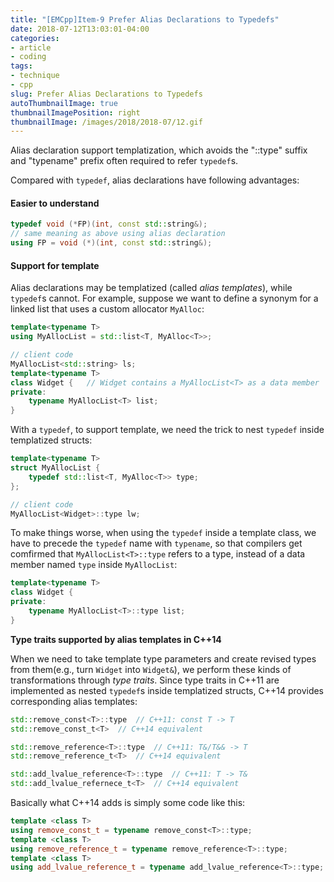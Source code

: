 ```yaml
---
title: "[EMCpp]Item-9 Prefer Alias Declarations to Typedefs"
date: 2018-07-12T13:03:01-04:00
categories:
- article
- coding
tags:
- technique
- cpp
slug: Prefer Alias Declarations to Typedefs
autoThumbnailImage: true
thumbnailImagePosition: right
thumbnailImage: /images/2018/2018-07/12.gif
---
```


Alias declaration support templatization, which avoids the "::type" suffix and "typename" prefix often required to refer `typedef`s.
<!--more-->

Compared with `typedef`, alias declarations have following advantages:

#### Easier to understand

```cpp
typedef void (*FP)(int, const std::string&);
// same meaning as above using alias declaration
using FP = void (*)(int, const std::string&);
```

#### Support for template

Alias declarations may be templatized (called _alias templates_), while `typedef`s cannot. For example, suppose we want to define a synonym for a linked list that uses a custom allocator `MyAlloc`:

```cpp
template<typename T>
using MyAllocList = std::list<T, MyAlloc<T>>; 

// client code
MyAllocList<std::string> ls;
template<typename T>
class Widget {   // Widget contains a MyAllocList<T> as a data member
private:
    typename MyAllocList<T> list; 
}
```

With a `typedef`, to support template, we need the trick to nest `typedef` inside templatized structs:

```cpp
template<typename T>
struct MyAllocList {
    typedef std::list<T, MyAlloc<T>> type;
};

// client code
MyAllocList<Widget>::type lw;
```

To make things worse, when using the `typedef` inside a template class, we have to precede the `typedef` name with `typename`, so that compilers get comfirmed that `MyAllocList<T>::type` refers to a type, instead of a data member named `type` inside `MyAllocList`:

```cpp
template<typename T>
class Widget {
private:
    typename MyAllocList<T>::type list; 
}
``` 

**Type traits supported by alias templates in C++14**

When we need to take template type parameters and create revised types from them(e.g., turn `Widget` into `Widget&`), we perform these kinds of transformations through _type traits_. Since type traits in C++11 are implemented as nested `typedef`s inside templatized structs, C++14 provides corresponding alias templates:

```cpp
std::remove_const<T>::type  // C++11: const T -> T
std::remove_const_t<T>  // C++14 equivalent

std::remove_reference<T>::type  // C++11: T&/T&& -> T
std::remove_reference_t<T>  // C++14 equivalent

std::add_lvalue_reference<T>::type  // C++11: T -> T&
std::add_lvalue_refernece_t<T>  // C++14 equivalent
```

Basically what C++14 adds is simply some code like this:

```cpp
template <class T>
using remove_const_t = typename remove_const<T>::type;
template <class T>
using remove_reference_t = typename remove_reference<T>::type;
template <class T>
using add_lvalue_reference_t = typename add_lvalue_reference<T>::type;
```